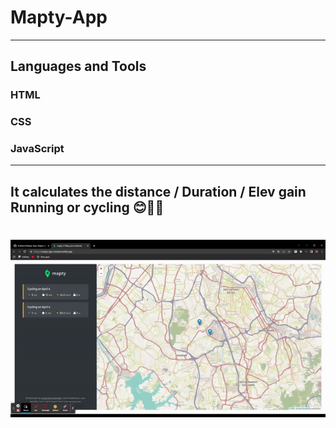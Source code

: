 # Mapty-App
---

## Languages and Tools 

### HTML
### CSS
### JavaScript
---

## It calculates the distance / Duration / Elev gain  Running or cycling 😊👨‍💻


<h1 align="center"> 
    <img src="ezgif.com-gif-maker (2).gif" />
  </h2>

